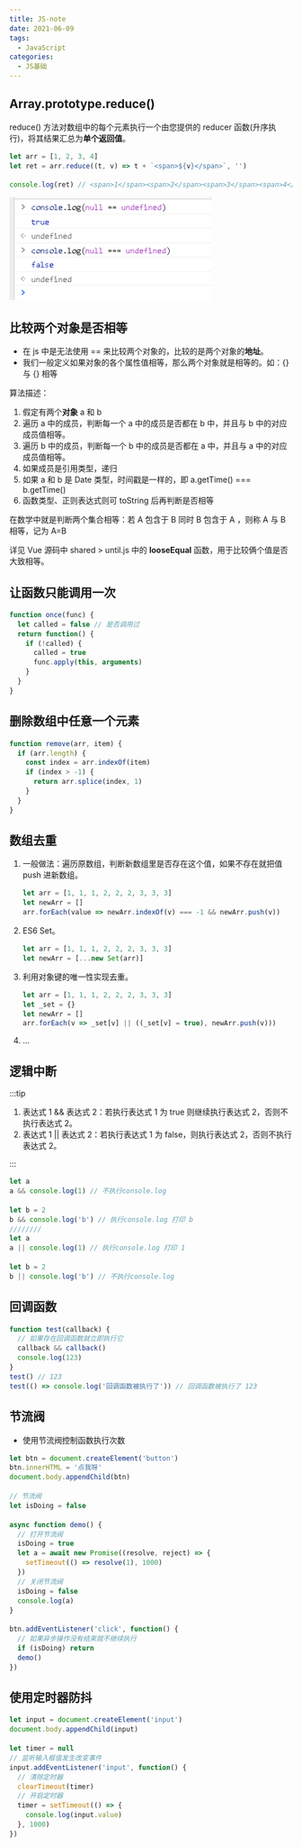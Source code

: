 ```yaml
---
title: JS-note
date: 2021-06-09
tags:
  - JavaScript
categories:
  - JS基础
---
```


## Array.prototype.reduce()

reduce() 方法对数组中的每个元素执行一个由您提供的 reducer 函数(升序执行)，将其结果汇总为**单个返回值**。

```js
let arr = [1, 2, 3, 4]
let ret = arr.reduce((t, v) => t + `<span>${v}</span>`, '')

console.log(ret) // <span>1</span><span>2</span><span>3</span><span>4</span>
```

![image-20210609150016671](./imgs/js01.png)

## 比较两个对象是否相等

- 在 js 中是无法使用 == 来比较两个对象的，比较的是两个对象的**地址**。
- 我们一般定义如果对象的各个属性值相等，那么两个对象就是相等的。如：{} 与 {} 相等

算法描述：

1. 假定有两个**对象** a 和 b
2. 遍历 a 中的成员，判断每一个 a 中的成员是否都在 b 中，并且与 b 中的对应成员值相等。
3. 遍历 b 中的成员，判断每一个 b 中的成员是否都在 a 中，并且与 a 中的对应成员值相等。
4. 如果成员是引用类型，递归
5. 如果 a 和 b 是 Date 类型，时间戳是一样的，即 a.getTime() === b.getTime()
6. 函数类型、正则表达式则可 toString 后再判断是否相等

在数学中就是判断两个集合相等：若 A 包含于 B 同时 B 包含于 A ，则称 A 与 B 相等，记为 A=B

详见 Vue 源码中 shared > until.js 中的 **looseEqual** 函数，用于比较俩个值是否大致相等。

## 让函数只能调用一次

```js
function once(func) {
  let called = false // 是否调用过
  return function() {
    if (!called) {
      called = true
      func.apply(this, arguments)
    }
  }
}
```

## 删除数组中任意一个元素

```js
function remove(arr, item) {
  if (arr.length) {
    const index = arr.indexOf(item)
    if (index > -1) {
      return arr.splice(index, 1)
    }
  }
}
```

## 数组去重

1. 一般做法：遍历原数组，判断新数组里是否存在这个值，如果不存在就把值 push 进新数组。

   ```js
   let arr = [1, 1, 1, 2, 2, 2, 3, 3, 3]
   let newArr = []
   arr.forEach(value => newArr.indexOf(v) === -1 && newArr.push(v))
   ```

2. ES6 Set。

   ```js
   let arr = [1, 1, 1, 2, 2, 2, 3, 3, 3]
   let newArr = [...new Set(arr)]
   ```

3. 利用对象键的唯一性实现去重。

   ```js
   let arr = [1, 1, 1, 2, 2, 2, 3, 3, 3]
   let _set = {}
   let newArr = []
   arr.forEach(v => _set[v] || ((_set[v] = true), newArr.push(v)))
   ```

4. ...

## 逻辑中断

:::tip

1. 表达式 1 && 表达式 2：若执行表达式 1 为 true 则继续执行表达式 2，否则不执行表达式 2。
2. 表达式 1 || 表达式 2：若执行表达式 1 为 false，则执行表达式 2，否则不执行表达式 2。

:::

```js
let a
a && console.log(1) // 不执行console.log

let b = 2
b && console.log('b') // 执行console.log 打印 b
////////
let a
a || console.log(1) // 执行console.log 打印 1

let b = 2
b || console.log('b') // 不执行console.log
```

## 回调函数

```js
function test(callback) {
  // 如果存在回调函数就立即执行它
  callback && callback()
  console.log(123)
}
test() // 123
test(() => console.log('回调函数被执行了')) // 回调函数被执行了 123
```

## 节流阀

- 使用节流阀控制函数执行次数

```js
let btn = document.createElement('button')
btn.innerHTML = '点我呀'
document.body.appendChild(btn)

// 节流阀
let isDoing = false

async function demo() {
  // 打开节流阀
  isDoing = true
  let a = await new Promise((resolve, reject) => {
    setTimeout(() => resolve(1), 1000)
  })
  // 关闭节流阀
  isDoing = false
  console.log(a)
}

btn.addEventListener('click', function() {
  // 如果异步操作没有结束就不继续执行
  if (isDoing) return
  demo()
})
```

## 使用定时器防抖

```js
let input = document.createElement('input')
document.body.appendChild(input)

let timer = null
// 监听输入框值发生改变事件
input.addEventListener('input', function() {
  // 清除定时器
  clearTimeout(timer)
  // 开启定时器
  timer = setTimeout(() => {
    console.log(input.value)
  }, 1000)
})
```
